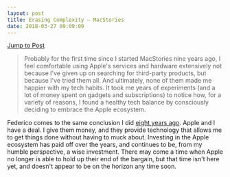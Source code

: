 ```yaml
---
layout: post
title: Erasing Complexity – MacStories
date: 2018-03-27 09:09:09
---
```

[Jump to Post](https://www.macstories.net/stories/apple-ecosystem-comfort/#fnref-53629-1)

> Probably for the first time since I started MacStories nine years ago, I feel comfortable using Apple's services and hardware extensively not because I've given up on searching for third-party products, but because I've tried them all. And ultimately, none of them made me happier with my tech habits. It took me years of experiments (and a lot of money spent on gadgets and subscriptions) to notice how, for a variety of reasons, I found a healthy tech balance by consciously deciding to embrace the Apple ecosystem.

Federico comes to the same conclusion I did [eight years ago](https://gigaom.com/2010/12/10/apples-greatest-advantage-the-apple-ecosystem-google/). Apple and I have a deal. I give them money, and they provide technology that allows me to get things done without having to muck about. Investing in the Apple ecosystem has paid off over the years, and continues to be, from my humble perspective, a wise investment. There may come a time when Apple no longer is able to hold up their end of the bargain, but that time isn't here yet, and doesn't appear to be on the horizon any time soon.


